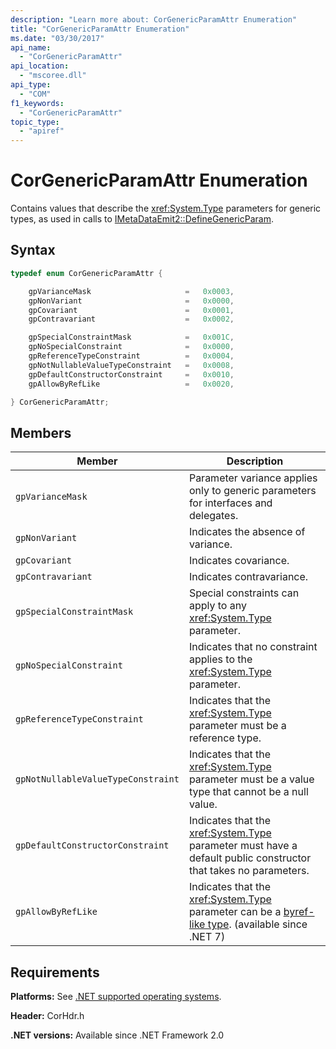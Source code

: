 ```yaml
---
description: "Learn more about: CorGenericParamAttr Enumeration"
title: "CorGenericParamAttr Enumeration"
ms.date: "03/30/2017"
api_name:
  - "CorGenericParamAttr"
api_location:
  - "mscoree.dll"
api_type:
  - "COM"
f1_keywords:
  - "CorGenericParamAttr"
topic_type:
  - "apiref"
---
```

# CorGenericParamAttr Enumeration

Contains values that describe the <xref:System.Type> parameters for generic types, as used in calls to [IMetaDataEmit2::DefineGenericParam](../interfaces/imetadataemit2-definegenericparam-method.md).

## Syntax

```cpp
typedef enum CorGenericParamAttr {

    gpVarianceMask                     =   0x0003,
    gpNonVariant                       =   0x0000,
    gpCovariant                        =   0x0001,
    gpContravariant                    =   0x0002,

    gpSpecialConstraintMask            =   0x001C,
    gpNoSpecialConstraint              =   0x0000,
    gpReferenceTypeConstraint          =   0x0004,
    gpNotNullableValueTypeConstraint   =   0x0008,
    gpDefaultConstructorConstraint     =   0x0010,
    gpAllowByRefLike                   =   0x0020,

} CorGenericParamAttr;
```

## Members

| Member                      | Description                                                                         |
|-----------------------------|-------------------------------------------------------------------------------------|
| `gpVarianceMask`            | Parameter variance applies only to generic parameters for interfaces and delegates. |
| `gpNonVariant`              | Indicates the absence of variance.                                                  |
| `gpCovariant`               | Indicates covariance.                                                               |
| `gpContravariant`           | Indicates contravariance.                                                           |
| `gpSpecialConstraintMask`   | Special constraints can apply to any <xref:System.Type> parameter.                  |
| `gpNoSpecialConstraint`     | Indicates that no constraint applies to the <xref:System.Type> parameter.           |
| `gpReferenceTypeConstraint` | Indicates that the <xref:System.Type> parameter must be a reference type.           |
|`gpNotNullableValueTypeConstraint`|Indicates that the <xref:System.Type> parameter must be a value type that cannot be a null value.|
|`gpDefaultConstructorConstraint`|Indicates that the <xref:System.Type> parameter must have a default public constructor that takes no parameters.|
|`gpAllowByRefLike`|Indicates that the <xref:System.Type> parameter can be a [byref-like type](xref:System.Type.IsByRefLike). (available since .NET 7) |

## Requirements

 **Platforms:** See [.NET supported operating systems](https://github.com/dotnet/core/blob/main/os-lifecycle-policy.md).

 **Header:** CorHdr.h

 **.NET versions:** Available since .NET Framework 2.0
